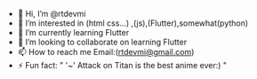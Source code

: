 - 👋 Hi, I’m @rtdevmi
- 👀 I’m interested in (html css...) ,(js),(Flutter),somewhat(python)
- 🌱 I’m currently learning Flutter
- 💞️ I’m looking to collaborate on learning Flutter
- 📫 How to reach me Email:(rtdevmi@gmail.com)
- ⚡ Fun fact: " '~' Attack on Titan is the best anime ever:) "
<!---
rtdevmi/rtdevmi is a ✨ special ✨ repository because its `README.md` (this file) appears on your GitHub profile.
You can click the Preview link to take a look at your changes.
--->
